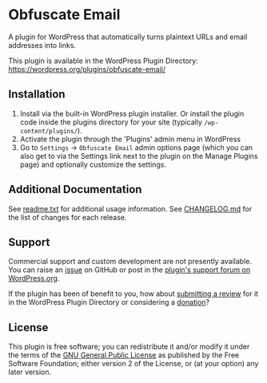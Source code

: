 # Obfuscate Email

A plugin for WordPress that automatically turns plaintext URLs and email addresses into links.

This plugin is available in the WordPress Plugin Directory: https://wordpress.org/plugins/obfuscate-email/


## Installation

1. Install via the built-in WordPress plugin installer. Or install the plugin code inside the plugins directory for your site (typically `/wp-content/plugins/`).
2. Activate the plugin through the 'Plugins' admin menu in WordPress
3. Go to `Settings` -> `Obfuscate Email` admin options page (which you can also get to via the Settings link next to the plugin on the Manage Plugins page) and optionally customize the settings.


## Additional Documentation

See [readme.txt](https://github.com/coffee2code/obfuscate-email/blob/master/readme.txt) for additional usage information. See [CHANGELOG.md](CHANGELOG.md) for the list of changes for each release.


## Support

Commercial support and custom development are not presently available. You can raise an [issue](https://github.com/coffee2code/obfuscate-email/issues) on GitHub or post in the [plugin's support forum on WordPress.org](https://wordpress.org/support/plugin/obfuscate-email/).

If the plugin has been of benefit to you, how about [submitting a review](https://wordpress.org/support/plugin/obfuscate-email/reviews/) for it in the WordPress Plugin Directory or considering a [donation](https://www.paypal.com/cgi-bin/webscr?cmd=_s-xclick&hosted_button_id=6ARCFJ9TX3522)?


## License

This plugin is free software; you can redistribute it and/or modify it under the terms of the [GNU General Public License](https://www.gnu.org/licenses/gpl-2.0.html) as published by the Free Software Foundation; either version 2 of the License, or (at your option) any later version.